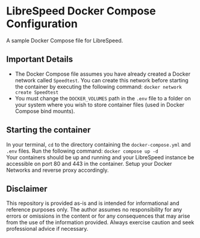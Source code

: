 # LibreSpeed Docker Compose Configuration  

A sample Docker Compose file for LibreSpeed.  

## Important Details

* The Docker Compose file assumes you have already created a Docker network called ```Speedtest```. You can create this network before starting the container by executing the following command: ```docker network create Speedtest```  
* You must change the ```DOCKER_VOLUMES``` path in the ```.env``` file to a folder on your system where you wish to store container files (used in Docker Compose bind mounts).  

## Starting the container  

In your terminal, ```cd``` to the directory containing the ```docker-compose.yml``` and ```.env``` files. Run the following command: ```docker compose up -d```  
Your containers should be up and running and your LibreSpeed instance be accessible on port 80 and 443 in the container. Setup your Docker Networks and reverse proxy accordingly.  

## Disclaimer  

This repository is provided as-is and is intended for informational and reference purposes only. The author assumes no responsibility for any errors or omissions in the content or for any consequences that may arise from the use of the information provided. Always exercise caution and seek professional advice if necessary.  
